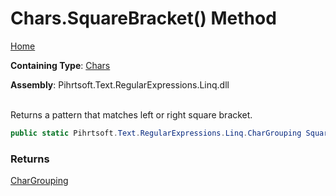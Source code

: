 # Chars\.SquareBracket\(\) Method

[Home](../../../../../../README.md)

**Containing Type**: [Chars](../README.md)

**Assembly**: Pihrtsoft\.Text\.RegularExpressions\.Linq\.dll

\
Returns a pattern that matches left or right square bracket\.

```csharp
public static Pihrtsoft.Text.RegularExpressions.Linq.CharGrouping SquareBracket()
```

### Returns

[CharGrouping](../../CharGrouping/README.md)

